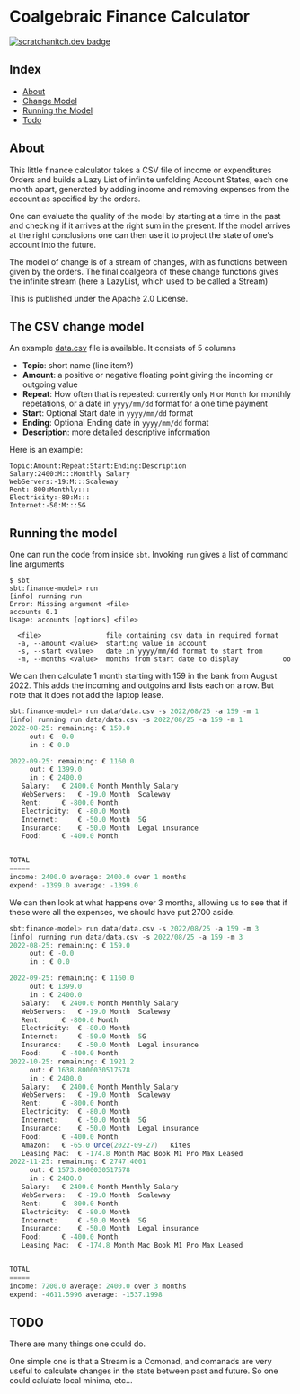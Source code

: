 # Coalgebraic Finance Calculator

[![scratchanitch.dev badge](https://img.shields.io/badge/scratchanitch-dev-FFC4B5)](https://scratchanitch.dev)

## Index

* [About](#about)
* [Change Model](#the-csv-change-model)
* [Running the Model](#running-the-model)
* [Todo](#todo)

## About


This little finance calculator takes a CSV file of income or expenditures Orders and builds a Lazy List of infinite
unfolding Account States, each one month apart, generated by adding income and removing expenses from the account as specified by the orders.

One can evaluate the quality of the model by starting at a time in the past and checking if it arrives at the right sum
in the present. If the model arrives at the right conclusions one can then use it to project the state of one's account into the future.

The model of change is of a stream of changes, with as functions between given by the orders. The final coalgebra of these change functions gives the infinite stream (here a LazyList, which used to be called a Stream)

This is published under the Apache 2.0 License.

## The CSV change model

An example [data.csv](data/data.csv) file is available.
It consists of 5 columns

* **Topic**: short name (line item?)
* **Amount**: a positive or negative floating point giving the incoming or outgoing value
* **Repeat**: How often that is repeated: currently only `M` or `Month` for monthly repetations, or a date
  in `yyyy/mm/dd` format for a one time payment
* **Start**: Optional Start date in `yyyy/mm/dd` format
* **Ending**: Optional Ending date in `yyyy/mm/dd` format
* **Description**: more detailed descriptive information

Here is an example:

```csv
Topic:Amount:Repeat:Start:Ending:Description
Salary:2400:M:::Monthly Salary
WebServers:-19:M:::Scaleway
Rent:-800:Monthly:::
Electricity:-80:M:::
Internet:-50:M:::5G
```

## Running the model

One can run the code from inside `sbt`. Invoking
`run` gives a list of command line arguments

```commandline
$ sbt
sbt:finance-model> run
[info] running run
Error: Missing argument <file>
accounts 0.1
Usage: accounts [options] <file>

  <file>                file containing csv data in required format
  -a, --amount <value>  starting value in account
  -s, --start <value>   date in yyyy/mm/dd format to start from
  -m, --months <value>  months from start date to display           oo
```

We can then calculate 1 month starting with 159 in the bank from
August 2022. This adds the incoming and outgoins and lists each on a row. But note that it does not add the laptop
lease.

```sbt
sbt:finance-model> run data/data.csv -s 2022/08/25 -a 159 -m 1
[info] running run data/data.csv -s 2022/08/25 -a 159 -m 1
2022-08-25: remaining: € 159.0
     out: € -0.0
     in : € 0.0

2022-09-25: remaining: € 1160.0
     out: € 1399.0
     in : € 2400.0
   Salary:	 € 2400.0 Month	Monthly Salary
   WebServers:	 € -19.0 Month	Scaleway
   Rent:	 € -800.0 Month	
   Electricity:	 € -80.0 Month	
   Internet:	 € -50.0 Month	5G
   Insurance:	 € -50.0 Month	Legal insurance
   Food:	 € -400.0 Month	


TOTAL
=====
income: 2400.0 average: 2400.0 over 1 months
expend: -1399.0 average: -1399.0
```

We can then look at what happens over 3 months, allowing
us to see that if these were all the expenses, we should
have put 2700 aside.

```sbt
sbt:finance-model> run data/data.csv -s 2022/08/25 -a 159 -m 3
[info] running run data/data.csv -s 2022/08/25 -a 159 -m 3
2022-08-25: remaining: € 159.0
     out: € -0.0
     in : € 0.0

2022-09-25: remaining: € 1160.0
     out: € 1399.0
     in : € 2400.0
   Salary:	 € 2400.0 Month	Monthly Salary
   WebServers:	 € -19.0 Month	Scaleway
   Rent:	 € -800.0 Month	
   Electricity:	 € -80.0 Month	
   Internet:	 € -50.0 Month	5G
   Insurance:	 € -50.0 Month	Legal insurance
   Food:	 € -400.0 Month	
2022-10-25: remaining: € 1921.2
     out: € 1638.8000030517578
     in : € 2400.0
   Salary:	 € 2400.0 Month	Monthly Salary
   WebServers:	 € -19.0 Month	Scaleway
   Rent:	 € -800.0 Month	
   Electricity:	 € -80.0 Month	
   Internet:	 € -50.0 Month	5G
   Insurance:	 € -50.0 Month	Legal insurance
   Food:	 € -400.0 Month	
   Amazon:	 € -65.0 Once(2022-09-27)	Kites
   Leasing Mac:	 € -174.8 Month	Mac Book M1 Pro Max Leased
2022-11-25: remaining: € 2747.4001
     out: € 1573.8000030517578
     in : € 2400.0
   Salary:	 € 2400.0 Month	Monthly Salary
   WebServers:	 € -19.0 Month	Scaleway
   Rent:	 € -800.0 Month	
   Electricity:	 € -80.0 Month	
   Internet:	 € -50.0 Month	5G
   Insurance:	 € -50.0 Month	Legal insurance
   Food:	 € -400.0 Month	
   Leasing Mac:	 € -174.8 Month	Mac Book M1 Pro Max Leased


TOTAL
=====
income: 7200.0 average: 2400.0 over 3 months
expend: -4611.5996 average: -1537.1998
```

## TODO

There are many things one could do.

One simple one is that a Stream is a Comonad, and comanads are very useful to calculate changes in the state between past and future. So one could calulate local minima, etc...

